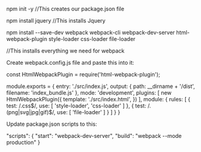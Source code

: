 npm init -y     //This creates our package.json file


npm install jquery    //This installs Jquery


npm install --save-dev webpack webpack-cli webpack-dev-server html-webpack-plugin style-loader css-loader file-loader   




//This installs everything we need for webpack


Create webpack.config.js  file and paste this into it:

const HtmlWebpackPlugin = require('html-webpack-plugin');

module.exports = {
  entry: './src/index.js',
  output: {
    path: __dirname + '/dist',
    filename: 'index_bundle.js'
  },
  mode: 'development',
  plugins: [
    new HtmlWebpackPlugin({
      template: './src/index.html',
    })
  ],
  module: {
    rules: [
      {
        test: /\.css$/,
        use: [
          'style-loader',
          'css-loader'
        ]
      },
      {
        test: /\.(png|svg|jpg|gif)$/,
        use: [
          'file-loader'
        ]
      }
    ]
  }
}



Update package.json scripts to this:

"scripts": {
  "start": "webpack-dev-server", 
  "build": "webpack --mode production"
}
